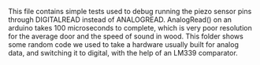 This file contains simple tests used to debug running the piezo sensor pins through DIGITALREAD instead of ANALOGREAD. 
AnalogRead() on an arduino takes 100 microseconds to complete, which is very poor resolution for the average door and 
the speed of sound in wood. This folder shows some random code we used to take a hardware usually built for analog data, 
and switching it to digital, with the help of an LM339 comparator.
